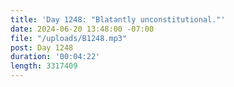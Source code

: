```yaml
---
title: 'Day 1248: "Blatantly unconstitutional."'
date: 2024-06-20 13:48:00 -07:00
file: "/uploads/B1248.mp3"
post: Day 1248
duration: '00:04:22'
length: 3317409
---
```


